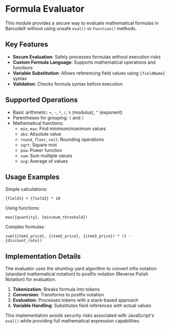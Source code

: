 # Formula Evaluator

This module provides a secure way to evaluate mathematical formulas in BarcodeX without using unsafe `eval()` or `Function()` methods.

## Key Features

- **Secure Evaluation**: Safely processes formulas without execution risks
- **Custom Formula Language**: Supports mathematical operations and functions
- **Variable Substitution**: Allows referencing field values using `{fieldName}` syntax
- **Validation**: Checks formula syntax before execution

## Supported Operations

- Basic arithmetic: `+`, `-`, `*`, `/`, `%` (modulus), `^` (exponent)
- Parentheses for grouping: `(` and `)`
- Mathematical functions:
  - `min`, `max`: Find minimum/maximum values
  - `abs`: Absolute value
  - `round`, `floor`, `ceil`: Rounding operations
  - `sqrt`: Square root
  - `pow`: Power function
  - `sum`: Sum multiple values
  - `avg`: Average of values

## Usage Examples

Simple calculations:
```
{field1} + {field2} * 10
```

Using functions:
```
max({quantity}, {minimum_threshold})
```

Complex formulas:
```
sum({item1_price}, {item2_price}, {item3_price}) * (1 - {discount_rate})
```

## Implementation Details

The evaluator uses the shunting-yard algorithm to convert infix notation (standard mathematical notation) to postfix notation (Reverse Polish Notation) for evaluation.

1. **Tokenization**: Breaks formula into tokens
2. **Conversion**: Transforms to postfix notation
3. **Evaluation**: Processes tokens with a stack-based approach
4. **Variable Handling**: Substitutes field references with actual values

This implementation avoids security risks associated with JavaScript's `eval()` while providing full mathematical expression capabilities. 